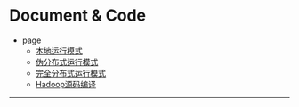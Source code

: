 
# Document & Code

- page
  - [本地运行模式](https://github.com/zozospider/note/blob/master/data-system/Hadoop/Hadoop-video1-Hadoop运行模式-本地运行模式.md)
  - [伪分布式运行模式](https://github.com/zozospider/note/blob/master/data-system/Hadoop/Hadoop-video1-Hadoop运行模式-伪分布式运行模式.md)
  - [完全分布式运行模式](https://github.com/zozospider/note/blob/master/data-system/Hadoop/Hadoop-video1-Hadoop运行模式-完全分布式运行模式.md)
  - [Hadoop源码编译](https://github.com/zozospider/note/blob/master/data-system/Hadoop/Hadoop-video1-Hadoop运行模式-Hadoop源码编译.md)

---
